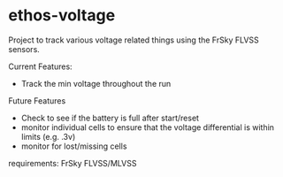 # ethos-voltage

Project to track various voltage related things using the FrSky FLVSS sensors.  


Current Features:
- Track the min voltage throughout the run

Future Features
- Check to see if the battery is full after start/reset
- monitor individual cells to ensure that the voltage differential is within limits (e.g. .3v)
- monitor for lost/missing cells

requirements: FrSky FLVSS/MLVSS